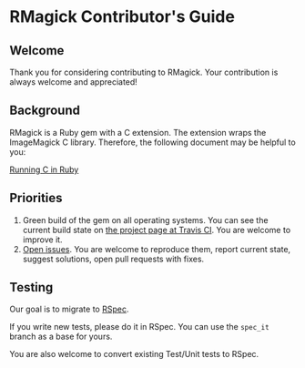 RMagick Contributor's Guide
===========================

Welcome
-------

Thank you for considering contributing to RMagick. Your contribution is always welcome and appreciated!


Background
----------

RMagick is a Ruby gem with a C extension. The extension wraps the ImageMagick C library. Therefore, the following document may be helpful to you:

[Running C in Ruby](http://silverhammermba.github.io/emberb/extend/)


Priorities
----------

1. Green build of the gem on all operating systems. You can see the current build state on [the project page at Travis CI](https://travis-ci.org/gemhome/rmagick). You are welcome to improve it.
2. [Open issues](https://github.com/gemhome/rmagick/issues). You are welcome to reproduce them, report current state, suggest solutions, open pull requests with fixes.


Testing
-------

Our goal is to migrate to [RSpec](http://rspec.info).

If you write new tests, please do it in RSpec. You can use the `spec_it` branch as a base for yours.

You are also welcome to convert existing Test/Unit tests to RSpec.

